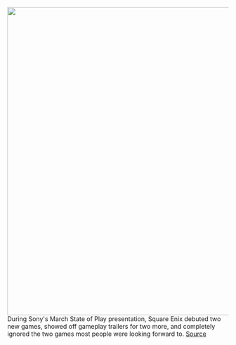 <img src='https://cdn.vox-cdn.com/thumbor/sy0HSerz9A3Hqw7kZK1VgIhtYZo=/0x0:1920x1280/1200x800/filters:focal(807x487:1113x793)/cdn.vox-cdn.com/uploads/chorus_image/image/70601852/ffxvi.0.jpg' width='700px' /><br/>
During Sony's March State of Play presentation, Square Enix debuted two new games, showed off gameplay trailers for two more, and completely ignored the two games most people were looking forward to.
<a href='https://www.theverge.com/2022/3/9/22969466/final-fantasy-square-enix-sony-march-2022-state-of-play'> Source <a/>